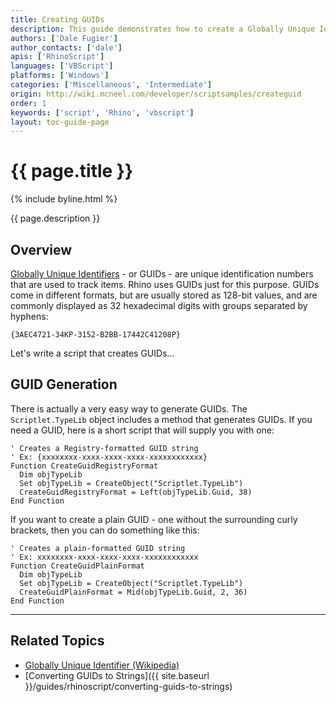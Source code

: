 ```yaml
---
title: Creating GUIDs
description: This guide demonstrates how to create a Globally Unique Identifier (GUID) in RhinoScript.
authors: ['Dale Fugier']
author_contacts: ['dale']
apis: ['RhinoScript']
languages: ['VBScript']
platforms: ['Windows']
categories: ['Miscellaneous', 'Intermediate']
origin: http://wiki.mcneel.com/developer/scriptsamples/createguid
order: 1
keywords: ['script', 'Rhino', 'vbscript']
layout: toc-guide-page
---
```


# {{ page.title }}

{% include byline.html %}

{{ page.description }}

## Overview

[Globally Unique Identifiers](https://en.wikipedia.org/wiki/Globally_unique_identifier) - or GUIDs - are unique identification numbers that are used to track items.  Rhino uses GUIDs just for this purpose.  GUIDs come in different formats, but are usually stored as 128-bit values, and are commonly displayed as 32 hexadecimal digits with groups separated by hyphens:

`{3AEC4721-34KP-3152-B2BB-17442C41208P}`

Let's write a script that creates GUIDs...

## GUID Generation

There is actually a very easy way to generate GUIDs.  The `Scriptlet.TypeLib` object includes a method that generates GUIDs. If you need a GUID, here is a short script that will supply you with one:

```vbnet
' Creates a Registry-formatted GUID string
' Ex: {xxxxxxxx-xxxx-xxxx-xxxx-xxxxxxxxxxxx}
Function CreateGuidRegistryFormat
  Dim objTypeLib
  Set objTypeLib = CreateObject("Scriptlet.TypeLib")
  CreateGuidRegistryFormat = Left(objTypeLib.Guid, 38)
End Function
```

If you want to create a plain GUID - one without the surrounding curly brackets, then you can do something like this:

```vbnet
' Creates a plain-formatted GUID string
' Ex: xxxxxxxx-xxxx-xxxx-xxxx-xxxxxxxxxxxx
Function CreateGuidPlainFormat
  Dim objTypeLib
  Set objTypeLib = CreateObject("Scriptlet.TypeLib")
  CreateGuidPlainFormat = Mid(objTypeLib.Guid, 2, 36)
End Function
```

---

## Related Topics

- [Globally Unique Identifier (Wikipedia)](https://en.wikipedia.org/wiki/Globally_unique_identifier)
- [Converting GUIDs to Strings]({{ site.baseurl }}/guides/rhinoscript/converting-guids-to-strings)
